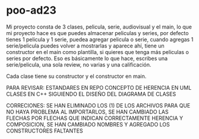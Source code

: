 # poo-ad23
Mi proyecto consta de 3 clases, pelicula, serie, audiovisual y el main, lo que mi proyecto hace es que puedes almacenar peliculas y series, por defecto tienes 1 pelicula y 1 serie, puedea agregar pelicula o serie, cuando agregas 1 serie/pelicula puedes volver a mostrarlas y aparece ahí, tiene un constructor en el main como plantilla, si quieres que tenga más peliculas o series por defecto. Eso es básicamente lo que hace, escribes una serie/pelicula, una sola review, no varias y una calificación.

Cada clase tiene su constructor y el constructor en main.


PARA REVISAR:
ESTANDARES EN REPO
CONCEPTO DE HERENCIA EN UML
CLASES EN C++ SIGUIENDO EL DISEÑO DEL DIAGRAMA DE CLASES

CORRECIONES:
SE HAN ELIMINADO LOS (1) DE LOS ARCHIVOS PARA QUE NO HAYA PROBLEMA AL IMPORTARLOS, SE HAN CAMBIADO LAS FLECHAS POR FLECHAS QUE INDICAN CORRECTAMENTE HERENCIA Y COMPOSICION, SE HAN CAMBIADO NOMBRES Y AGREGADO LOS CONSTRUCTORES FALTANTES
